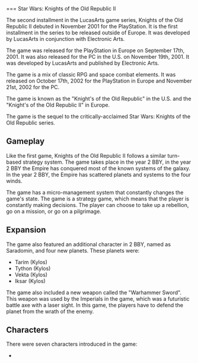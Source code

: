 
===
Star Wars: Knights of the Old Republic II

The second installment in the LucasArts game series, Knights of the Old Republic II debuted in November 2001 for the PlayStation. It is the first installment in the series to be released outside of Europe. It was developed by LucasArts in conjunction with Electronic Arts.

The game was released for the PlayStation in Europe on September 17th, 2001. It was also released for the PC in the U.S. on November 19th, 2001. It was developed by LucasArts and published by Electronic Arts.

The game is a mix of classic RPG and space combat elements. It was released on October 17th, 2002 for the PlayStation in Europe and November 21st, 2002 for the PC.

The game is known as the "Knight's of the Old Republic" in the U.S. and the "Knight's of the Old Republic II" in Europe.

The game is the sequel to the critically-acclaimed Star Wars: Knights of the Old Republic series.

## Gameplay

Like the first game, Knights of the Old Republic II follows a similar turn-based strategy system. The game takes place in the year 2 BBY, in the year 2 BBY the Empire has conquered most of the known systems of the galaxy. In the year 2 BBY, the Empire has scattered planets and systems to the four winds.

The game has a micro-management system that constantly changes the game's state. The game is a strategy game, which means that the player is constantly making decisions. The player can choose to take up a rebellion, go on a mission, or go on a pilgrimage.

## Expansion

The game also featured an additional character in 2 BBY, named as Saradomin, and four new planets. These planets were:

*   Tarim (Kylos)
*   Tython (Kylos)
*   Vekta (Kylos)
*   Iksar (Kylos)

The game also included a new weapon called the "Warhammer Sword". This weapon was used by the Imperials in the game, which was a futuristic battle axe with a laser sight. In this game, the players have to defend the planet from the wrath of the enemy.

## Characters

There were seven characters introduced in the game:

*
